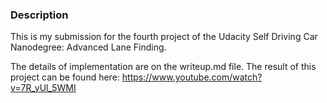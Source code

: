### Description
This is my submission for the fourth project of the Udacity Self Driving Car Nanodegree: Advanced Lane Finding.

The details of implementation are on the writeup.md file.
The result of this project can be found here:
https://www.youtube.com/watch?v=7R_yUl_5WMI
